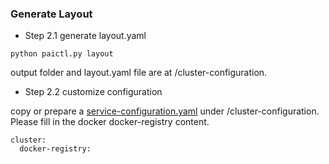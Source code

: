 <!--
  Copyright (c) Microsoft Corporation
  All rights reserved.

  MIT License

  Permission is hereby granted, free of charge, to any person obtaining a copy of this software and associated
  documentation files (the "Software"), to deal in the Software without restriction, including without limitation
  the rights to use, copy, modify, merge, publish, distribute, sublicense, and/or sell copies of the Software, and
  to permit persons to whom the Software is furnished to do so, subject to the following conditions:
  The above copyright notice and this permission notice shall be included in all copies or substantial portions of the Software.

  THE SOFTWARE IS PROVIDED *AS IS*, WITHOUT WARRANTY OF ANY KIND, EXPRESS OR IMPLIED, INCLUDING
  BUT NOT LIMITED TO THE WARRANTIES OF MERCHANTABILITY, FITNESS FOR A PARTICULAR PURPOSE AND
  NONINFRINGEMENT. IN NO EVENT SHALL THE AUTHORS OR COPYRIGHT HOLDERS BE LIABLE FOR ANY CLAIM,
  DAMAGES OR OTHER LIABILITY, WHETHER IN AN ACTION OF CONTRACT, TORT OR OTHERWISE, ARISING FROM,
  OUT OF OR IN CONNECTION WITH THE SOFTWARE OR THE USE OR OTHER DEALINGS IN THE SOFTWARE.
-->

### Generate Layout

- Step 2.1 generate layout.yaml

```
python paictl.py layout
```

output folder and layout.yaml file are at /cluster-configuration.

- Step 2.2 customize configuration 

copy or prepare a [service-configuration.yaml](../../../deployment/quick-start/services-configuration.yaml.template) under /cluster-configuration. Please fill in the docker docker-registry content. 

```
cluster:
  docker-registry:
```
